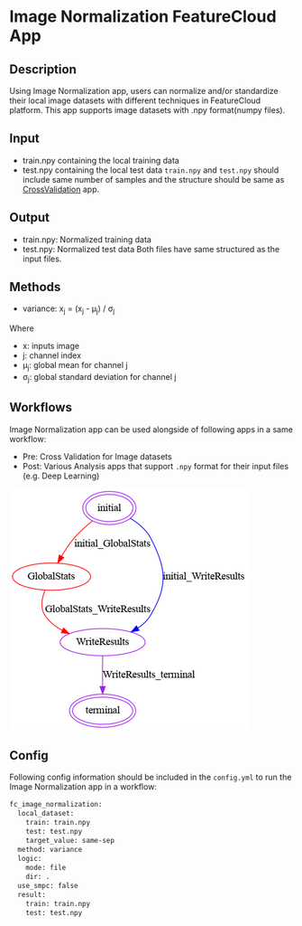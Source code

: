 # Image Normalization FeatureCloud App

## Description
Using Image Normalization app, users  can normalize and/or standardize their local image datasets with different techniques in FeatureCloud platform.
This app supports image datasets with .npy format(numpy files).

## Input
- train.npy containing the local training data  
- test.npy containing the local test data
`train.npy` and `test.npy` should include same number of samples and the structure should be same as [CrossValidation](../CrossValidation/README.md#input) app.
## Output
- train.npy: Normalized training data 
- test.npy: Normalized test data
Both files have same structured as the input files.
  
## Methods
- variance:     x<sub>j</sub> = (x<sub>j</sub> - &mu;<sub>j</sub>) / &sigma;<sub>j</sub>

Where
- x: inputs image
- j: channel index
- &mu;<sub>j</sub>: global mean for channel j
- &sigma;<sub>j</sub>: global standard deviation for channel j
  
    

## Workflows
Image Normalization app can be used alongside of following apps in a same workflow:
- Pre: Cross Validation for Image datasets
- Post: Various Analysis apps that support `.npy` format for their input files (e.g. Deep Learning)

![Workflow](../data/images/ImageNormalization.png)
## Config
Following config information should be included in the `config.yml` to run the Image Normalization app in a workflow:
```
fc_image_normalization:
  local_dataset:
    train: train.npy
    test: test.npy
    target_value: same-sep
  method: variance
  logic:
    mode: file
    dir: .
  use_smpc: false
  result:
    train: train.npy
    test: test.npy
```